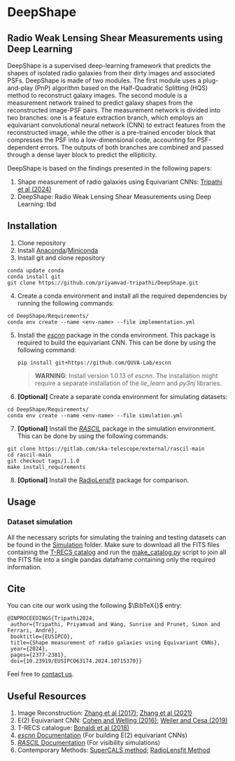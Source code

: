 # DeepShape
## Radio Weak Lensing Shear Measurements using Deep Learning

DeepShape is a supervised deep-learning framework that predicts the shapes of isolated radio galaxies from their dirty images and associated PSFs. DeepShape is made of two modules. The first module uses a plug-and-play (PnP) algorithm based on the Half-Quadratic Splitting (HQS) method to reconstruct galaxy images. The second module is a measurement network trained to predict galaxy shapes from the reconstructed image-PSF pairs. The measurement network is divided into two branches: one is a feature extraction branch, which employs an equivariant convolutional neural network (CNN) to extract features from the reconstructed image, while the other is a pre-trained encoder block that compresses the PSF into a low-dimensional code, accounting for PSF-dependent errors. The outputs of both branches are combined and passed through a dense layer block to predict the ellipticity.

DeepShape is based on the findings presented in the following papers:
1. Shape measurement of radio galaxies using Equivariant CNNs: [Tripathi et al (2024)](https://ieeexplore.ieee.org/abstract/document/10715370)
2. DeepShape: Radio Weak Lensing Shear Measurements using Deep Learning: tbd

## Installation
 
1. Clone repository
2. Install [Anaconda](https://docs.anaconda.com/anaconda/install/)/[Miniconda](https://docs.anaconda.com/miniconda/install/)
3. Install git and clone repository
  ````
  conda update conda
  conda install git
  git clone https://github.com/priyamvad-tripathi/DeepShape.git
  ````
4. Create a conda environment and install all the required dependencies by running the following commands:
  ````
  cd DeepShape/Requirements/
  conda env create --name <env-name> --file implementation.yml
  ````
5. Install the [_escnn_](https://github.com/QUVA-Lab/escnn/) package in the conda environment. This package is required to build the equivariant CNN.
   This can be done by using the following command:
   ````
   pip install git+https://github.com/QUVA-Lab/escnn
   ````
   > **WARNING**: Install version 1.0.13 of _escnn_. The installation might require a separate installation of the _lie_learn_ and _py3nj_ libraries.
7. **[Optional]** Create a separate conda environment for simulating datasets:
  ````
  cd DeepShape/Requirements/
  conda env create --name <env-name> --file simulation.yml
  ````
7. **[Optional]** Install the [_RASCIL_](https://gitlab.com/ska-telescope/external/rascil-main) package in the simulation environment. This can be done by using the following commands:
  ````
  git clone https://gitlab.com/ska-telescope/external/rascil-main
  cd rascil-main
  git checkout tags/1.1.0
  make install_requirements
  ````
8. **[Optional]** Install the [RadioLensfit](https://github.com/marziarivi/RadioLensfit2/) package for comparison.

## Usage
### Dataset simulation
All the necessary scripts for simulating the training and testing datasets can be found in the [Simulation](Simulation/) folder. Make sure to download all the FITS files containing the [T-RECS catalog](http://cdsarc.u-strasbg.fr/ftp/VII/282/fits/) and run the [make_catalog.py](Simulation/make_catalog.py) script to join all the FITS file into a single pandas dataframe containing only the required information. 

## Cite
You can cite our work using the following $\BibTeX{}$ entry:
 ````
@INPROCEEDINGS{Tripathi2024,
  author={Tripathi, Priyamvad and Wang, Sunrise and Prunet, Simon and Ferrari, André},
  booktitle={EUSIPCO}, 
  title={Shape measurement of radio galaxies using Equivariant CNNs}, 
  year={2024},
  pages={2377-2381},
  doi={10.23919/EUSIPCO63174.2024.10715370}}
 ````
Feel free to [contact us](mailto:priyamvad.tripathi@oca.eu).

## Useful Resources
1. Image Reconstruction: [Zhang et al (2017)](https://arxiv.org/abs/1704.03264); [Zhang et al (2021)](https://arxiv.org/abs/2008.13751)
2. E(2) Equivariant CNN: [Cohen and Welling (2016)](https://arxiv.org/abs/1612.08498); [Weiler and Cesa (2019)](https://arxiv.org/abs/1911.08251)
3. T-RECS catalogue: [Bonaldi et al (2018)](https://academic.oup.com/mnras/article/482/1/2/5108200) 
4. [_escnn_ Documentation](https://quva-lab.github.io/escnn/) (For building $\mathrm{E}(2)$ equivariant CNNs)
5. [_RASCIL_ Documentation](https://rascil-main.readthedocs.io/en/1.1.0/index.html) (For visibility simulations)
6. Contemporary Methods: [SuperCALS method](https://academic.oup.com/mnras/article/495/2/1737/5815095); [RadioLensfit Method](https://www.sciencedirect.com/science/article/pii/S2213133722000191)
